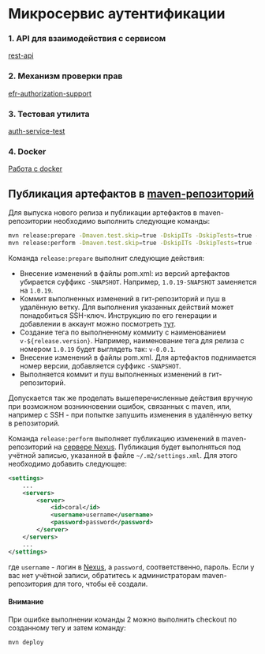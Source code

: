 # Микросервис аутентификации

### 1. API для взаимодействия с сервисом
[rest-api](docs/API.md)

### 2. Механизм проверки прав

[efr-authorization-support](efr-authorization-support/README.md)

### 3. Тестовая утилита

[auth-service-test](auth-service-test/README.md)

### 4. Docker

[Работа с docker](docs/docker.md)

## Публикация артефактов в [maven-репозиторий](http://nexus.dos.softlab.ru/)

Для выпуска нового релиза и публикации артефактов в maven-репозитории необходимо выполнить следующие команды:

```bash
mvn release:prepare -Dmaven.test.skip=true -DskipITs -DskipTests=true -Darguments=-DskipTests
mvn release:perform -Dmaven.test.skip=true -DskipITs -DskipTests=true -Darguments=-DskipTests
```

Команда `release:prepare` выполнит следующие действия:
* Внесение изменений в файлы pom.xml: из версий артефактов убирается суффикс `-SNAPSHOT`. Например, `1.0.19-SNAPSHOT` заменяется на `1.0.19`.
* Коммит выполненных изменений в гит-репозиторий и пуш в удалённую ветку. Для выполнения указанных действий может понадобиться SSH-ключ. Инструкцию по его генерации и добавлении в аккаунт можно посмотреть [тут](https://docs.github.com/en/authentication/connecting-to-github-with-ssh/generating-a-new-ssh-key-and-adding-it-to-the-ssh-agent).
* Создание тега по выполненному коммиту с наименованием `v-${release.version}`. Например, наименование тега для релиза с номером `1.0.19` будет выглядеть так: `v-0.0.1`.
* Внесение изменений в файлы pom.xml. Для артефактов поднимается номер версии, добавляется суффикс `-SNAPSHOT`.
* Выполняется коммит и пуш выполненных изменений в гит-репозиторий.

Допускается так же проделать вышеперечисленные действия вручную при возможном возникновении ошибок, связанных с maven, или, например с SSH - при попытке запушить изменения в удалённую ветку в репозиторий.

Команда `release:perform` выполняет публикацию изменений в maven-репозиторий на [сервере Nexus](http://nexus.dos.softlab.ru/). Публикация будет выполняться под учётной записью, указанной в файле `~/.m2/settings.xml`. Для этого необходимо добавить следующее:
```xml
<settings> 
    ...
    <servers>
        <server>
            <id>coral</id>
            <username>username</username>
            <password>password</password>
        </server>
    </servers>
    ...
</settings>
```
где `username` - логин в [Nexus](http://nexus.dos.softlab.ru/), а `password`, соответственно, пароль. Если у вас нет учётной записи, обратитесь к администраторам maven-репозитория для того, чтобы её создали.

#### Внимание
При ошибке выполнении команды 2 можно выполнить checkout по созданному тегу и затем команду:
```bash
mvn deploy
```
